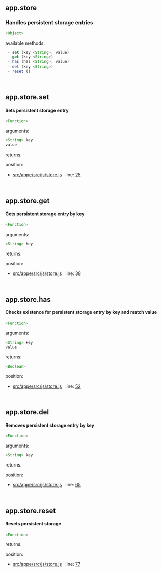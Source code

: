 

## app.store


### Handles persistent storage entries


```js
<Object>
```

available methods:
```js
 - set (key <String>, value)
 - get (key <String>)
 - has (has <String>, value)
 - del (key <String>)
 - reset ()
```



 


## app.store.set


#### Sets persistent storage entry


```js
<Function>
```

arguments: 
```js
<String> key
value
```

returns.

position: 
- [src/appe/src/js/store.js](https://github.com/leolweb/appe/blob/master/src/appe/src/js/store.js)   line: [25](https://github.com/leolweb/appe/blob/master/src/appe/src/js/store.js#L25)


 


## app.store.get


#### Gets persistent storage entry by key


```js
<Function>
```

arguments: 
```js
<String> key
```

returns.

position: 
- [src/appe/src/js/store.js](https://github.com/leolweb/appe/blob/master/src/appe/src/js/store.js)   line: [38](https://github.com/leolweb/appe/blob/master/src/appe/src/js/store.js#L38)


 


## app.store.has


#### Checks existence for persistent storage entry by key and match value


```js
<Function>
```

arguments: 
```js
<String> key
value
```

returns: 
```js
<Boolean>
```

position: 
- [src/appe/src/js/store.js](https://github.com/leolweb/appe/blob/master/src/appe/src/js/store.js)   line: [52](https://github.com/leolweb/appe/blob/master/src/appe/src/js/store.js#L52)


 


## app.store.del


#### Removes persistent storage entry by key


```js
<Function>
```

arguments: 
```js
<String> key
```

returns.

position: 
- [src/appe/src/js/store.js](https://github.com/leolweb/appe/blob/master/src/appe/src/js/store.js)   line: [65](https://github.com/leolweb/appe/blob/master/src/appe/src/js/store.js#L65)


 


## app.store.reset


#### Resets persistent storage


```js
<Function>
```

returns.

position: 
- [src/appe/src/js/store.js](https://github.com/leolweb/appe/blob/master/src/appe/src/js/store.js)   line: [77](https://github.com/leolweb/appe/blob/master/src/appe/src/js/store.js#L77)


 


